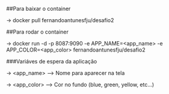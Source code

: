 ##Para baixar o container

-> docker pull fernandoantunesfju/desafio2

##Para rodar o container

-> docker run -d -p 8087:9090 -e APP_NAME=<app_name> -e APP_COLOR=<app_color> fernandoantunesfju/desafio2

###Variáves de espera da aplicação

-> <app_name> --> Nome para aparecer na tela

-> <app_color> --> Cor no fundo (blue, green, yellow, etc...)
